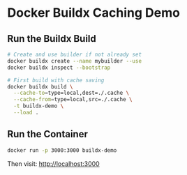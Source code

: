 # Docker Buildx Caching Demo

## Run the Buildx Build

```bash
# Create and use builder if not already set
docker buildx create --name mybuilder --use
docker buildx inspect --bootstrap

# First build with cache saving
docker buildx build \
  --cache-to=type=local,dest=./.cache \
  --cache-from=type=local,src=./.cache \
  -t buildx-demo \
  --load .
```

## Run the Container

```bash
docker run -p 3000:3000 buildx-demo
```

Then visit: [http://localhost:3000](http://localhost:3000)
